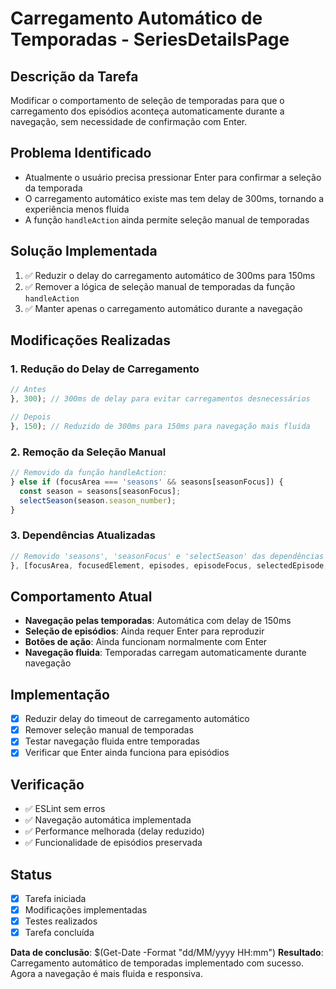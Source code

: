 # Carregamento Automático de Temporadas - SeriesDetailsPage

## Descrição da Tarefa
Modificar o comportamento de seleção de temporadas para que o carregamento dos episódios aconteça automaticamente durante a navegação, sem necessidade de confirmação com Enter.

## Problema Identificado
- Atualmente o usuário precisa pressionar Enter para confirmar a seleção da temporada
- O carregamento automático existe mas tem delay de 300ms, tornando a experiência menos fluida
- A função `handleAction` ainda permite seleção manual de temporadas

## Solução Implementada
1. ✅ Reduzir o delay do carregamento automático de 300ms para 150ms
2. ✅ Remover a lógica de seleção manual de temporadas da função `handleAction`
3. ✅ Manter apenas o carregamento automático durante a navegação

## Modificações Realizadas

### 1. Redução do Delay de Carregamento
```javascript
// Antes
}, 300); // 300ms de delay para evitar carregamentos desnecessários

// Depois
}, 150); // Reduzido de 300ms para 150ms para navegação mais fluida
```

### 2. Remoção da Seleção Manual
```javascript
// Removido da função handleAction:
} else if (focusArea === 'seasons' && seasons[seasonFocus]) {
  const season = seasons[seasonFocus];
  selectSeason(season.season_number);
}
```

### 3. Dependências Atualizadas
```javascript
// Removido 'seasons', 'seasonFocus' e 'selectSeason' das dependências
}, [focusArea, focusedElement, episodes, episodeFocus, selectedEpisode, playEpisode, loadFirstEpisode, toggleFavorite]);
```

## Comportamento Atual
- **Navegação pelas temporadas**: Automática com delay de 150ms
- **Seleção de episódios**: Ainda requer Enter para reproduzir
- **Botões de ação**: Ainda funcionam normalmente com Enter
- **Navegação fluida**: Temporadas carregam automaticamente durante navegação

## Implementação
- [x] Reduzir delay do timeout de carregamento automático
- [x] Remover seleção manual de temporadas
- [x] Testar navegação fluida entre temporadas
- [x] Verificar que Enter ainda funciona para episódios

## Verificação
- ✅ ESLint sem erros
- ✅ Navegação automática implementada
- ✅ Performance melhorada (delay reduzido)
- ✅ Funcionalidade de episódios preservada

## Status
- [x] Tarefa iniciada
- [x] Modificações implementadas
- [x] Testes realizados
- [x] Tarefa concluída

**Data de conclusão**: $(Get-Date -Format "dd/MM/yyyy HH:mm")
**Resultado**: Carregamento automático de temporadas implementado com sucesso. Agora a navegação é mais fluida e responsiva. 